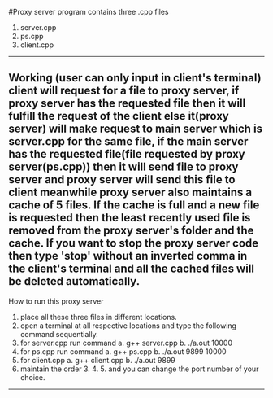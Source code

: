 
#Proxy server 
program contains three .cpp files
1. server.cpp
2. ps.cpp
3. client.cpp
-------------------------------------------------------------------------------------------------------------------------------
Working
(user can only input in client's terminal)
client will request for a file to proxy server, if proxy server has the requested file then it will fulfill the request of the client else it(proxy server) will make request to main server which is server.cpp for the same file, if the main server has the requested file(file requested by proxy server(ps.cpp)) then it will send file to proxy server and proxy server will send this file to client meanwhile proxy server also maintains a cache of 5 files. If the cache is full and a new file is requested then the least recently used file is removed from the proxy server's folder and the cache. If you want to stop the proxy server code then type 'stop' without an inverted comma in the client's terminal and all the cached files will be deleted automatically. 
-------------------------------------------------------------------------------------------------------------------------------

How to run this proxy server
1. place all these three files in different locations.
2. open a terminal at all respective locations and type the following command sequentially.
3. for server.cpp run command 
	a. g++ server.cpp
	b. ./a.out 10000
4. for ps.cpp run command
	a. g++ ps.cpp
	b. ./a.out 9899 10000
5. for client.cpp
	a. g++ client.cpp
	b. ./a.out 9899
6. maintain the order 3. 4. 5. and you can change the port number of your choice.
-------------------------------------------------------------------------------------------------------------------------------
